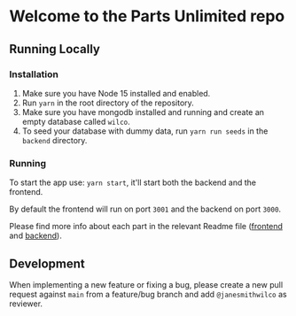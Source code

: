 # Welcome to the Parts Unlimited repo
## Running Locally
### Installation

1. Make sure you have Node 15 installed and enabled.
2. Run `yarn` in the root directory of the repository.
3. Make sure you have mongodb installed and running and create an empty database called `wilco`.
4. To seed your database with dummy data, run `yarn run seeds` in the `backend` directory.

### Running

To start the app use: `yarn start`, it'll start both the backend and the frontend.

By default the frontend will run on port `3001` and the backend on port `3000`.

Please find more info about each part in the relevant Readme file ([frontend](frontend/readme.md) and [backend](backend/README.md)).

## Development

When implementing a new feature or fixing a bug, please create a new pull request against `main` from a feature/bug branch and add `@janesmithwilco` as reviewer.
